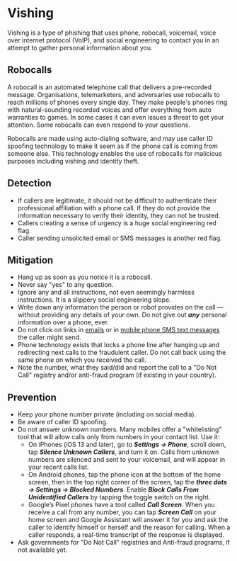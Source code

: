 # Vishing

Vishing is a type of phishing that uses phone, robocall, voicemail, voice over internet protocol (VoIP), and social engineering to contact you in an attempt to gather personal information about you.

## Robocalls

A robocall is an automated telephone call that delivers a pre-recorded message. Organisations, telemarketers, and adversaries use robocalls to reach millions of phones every single day. They make people's phones ring with natural-sounding recorded voices and offer everything from auto warranties to games. In some cases it can even issues a threat to get your attention. Some robocalls can even respond to your questions. 

Robocalls are made using auto-dialing software, and may use caller ID spoofing technology to make it seem as if the phone call is coming from someone else. This technology enables the use of robocalls for malicious purposes including vishing and identity theft.

## Detection

* If callers are legitimate, it should not be difficult to authenticate their professional affiliation with a phone call. If they do not provide the information necessary to verify their identity, they can not be trusted. 
* Callers creating a sense of urgency is a huge social engineering red flag.
* Caller sending unsolicited email or SMS messages is another red flag.

## Mitigation

* Hang up as soon as you notice it is a robocall.
* Never say "yes" to any question.
* Ignore any and all instructions, not even seemingly harmless instructions. It is a slippery social engineering slope.
* Write down any information the person or robot provides on the call — without providing any details of your own. Do not give out ***any*** personal information over a phone, ever.
* Do not click on links in [emails](phishing.md) or in [mobile phone SMS text messages](smishing.md) the caller might send. 
* Phone technology exists that locks a phone line after hanging up and redirecting next calls to the fraudulent caller. Do not call back using the same phone on which you received the call. 
* Note the number, what they said/did and report the call to a "Do Not Call" registry and/or anti-fraud program (if existing in your country). 

## Prevention

* Keep your phone number private (including on social media).
* Be aware of caller ID spoofing.
* Do not answer unknown numbers. Many mobiles offer a "whitelisting" tool that will allow calls only from numbers in your contact list. Use it:
   * On iPhones (iOS 13 and later), go to ***Settings -> Phone***, scroll down, tap ***Silence Unknown Callers***, and turn it on. Calls from unknown numbers are silenced and sent to your voicemail, and will appear in your recent calls list.
   * On Android phones, tap the phone icon at the bottom of the home screen, then in the top right corner of the screen, tap the ***three dots -> Settings -> Blocked Numbers***. Enable ***Block Calls From Unidentified Callers*** by tapping the toggle switch on the right.
   * Google’s Pixel phones have a tool called ***Call Screen***. When you receive a call from any number, you can tap ***Screen Call*** on your home screen and Google Assistant will answer it for you and ask the caller to identify himself or herself and the reason for calling. When a caller responds, a real-time transcript of the response is displayed.
* Ask governments for "Do Not Call" registries and Anti-fraud programs, if not available yet.
